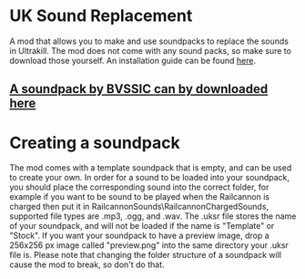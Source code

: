 # UK Sound Replacement
A mod that allows you to make and use soundpacks to replace the sounds in Ultrakill. The mod does not come with any sound packs, so make sure to download those yourself. An installation guide can be found [here](https://www.youtube.com/watch?v=meNiXcbPh_s).

[A soundpack by BVSSIC can by downloaded here](https://mega.nz/folder/Zc5SULaR#qkbbVPobyxkiPKwPOgkZkg)
----------
# Creating a soundpack
The mod comes with a template soundpack that is empty, and can be used to create your own. In order for a sound to be loaded into your soundpack, you should place the corresponding sound into the correct folder, for example if you want to be sound to be played when the Railcannon is charged then put it in RailcannonSounds\RailcannonChargedSounds, supported file types are .mp3, .ogg, and .wav. The .uksr file stores the name of your soundpack, and will not be loaded if the name is "Template" or "Stock". If you want your soundpack to have a preview image, drop a 256x256 px image called "preview.png" into the same directory your .uksr file is. Please note that changing the folder structure of a soundpack will cause the mod to break, so don't do that.
